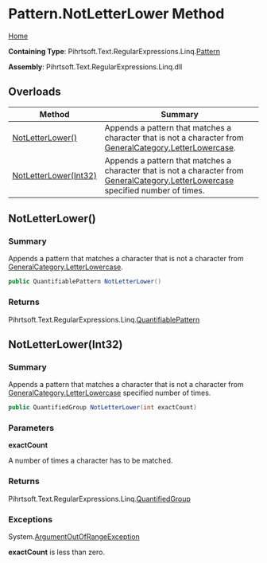 # Pattern\.NotLetterLower Method

[Home](../../../../../../README.md)

**Containing Type**: Pihrtsoft\.Text\.RegularExpressions\.Linq\.[Pattern](../README.md)

**Assembly**: Pihrtsoft\.Text\.RegularExpressions\.Linq\.dll

## Overloads

| Method | Summary |
| ------ | ------- |
| [NotLetterLower()](#Pihrtsoft_Text_RegularExpressions_Linq_Pattern_NotLetterLower) | Appends a pattern that matches a character that is not a character from [GeneralCategory.LetterLowercase](../../GeneralCategory/LetterLowercase/README.md)\. |
| [NotLetterLower(Int32)](#Pihrtsoft_Text_RegularExpressions_Linq_Pattern_NotLetterLower_System_Int32_) | Appends a pattern that matches a character that is not a character from [GeneralCategory.LetterLowercase](../../GeneralCategory/LetterLowercase/README.md) specified number of times\. |

## NotLetterLower\(\) <a name="Pihrtsoft_Text_RegularExpressions_Linq_Pattern_NotLetterLower"></a>

### Summary

Appends a pattern that matches a character that is not a character from [GeneralCategory.LetterLowercase](../../GeneralCategory/LetterLowercase/README.md)\.

```csharp
public QuantifiablePattern NotLetterLower()
```

### Returns

Pihrtsoft\.Text\.RegularExpressions\.Linq\.[QuantifiablePattern](../../QuantifiablePattern/README.md)

## NotLetterLower\(Int32\) <a name="Pihrtsoft_Text_RegularExpressions_Linq_Pattern_NotLetterLower_System_Int32_"></a>

### Summary

Appends a pattern that matches a character that is not a character from [GeneralCategory.LetterLowercase](../../GeneralCategory/LetterLowercase/README.md) specified number of times\.

```csharp
public QuantifiedGroup NotLetterLower(int exactCount)
```

### Parameters

**exactCount**

A number of times a character has to be matched\.

### Returns

Pihrtsoft\.Text\.RegularExpressions\.Linq\.[QuantifiedGroup](../../QuantifiedGroup/README.md)

### Exceptions

System\.[ArgumentOutOfRangeException](https://docs.microsoft.com/en-us/dotnet/api/system.argumentoutofrangeexception)

**exactCount** is less than zero\.

